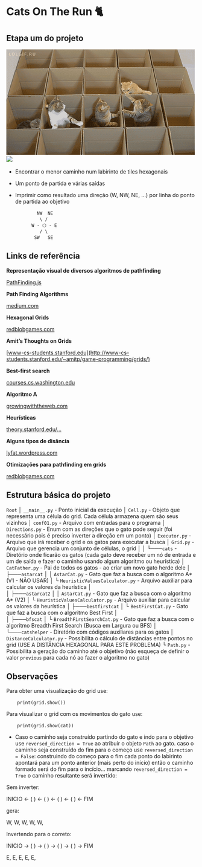 # Cats On The Run 🐈

## Etapa um do projeto

![](imgs/maze01.gif)
![](imgs/exit.gif)

* Encontrar o menor caminho num labirinto de tiles hexagonais
* Um ponto de partida e várias saídas
* Imprimir como resultado uma direção (W, NW, NE, ...) por linha do ponto de partida ao objetivo


			  NW  NE
	    	   \ /
			W - ⬡ - E
			   / \ 
			 SW   SE

## Links de referência

**Representação visual de diversos algoritmos de pathfinding**

[PathFinding.js](https://qiao.github.io/PathFinding.js/visual/)


**Path Finding Algorithms**

[medium.com](https://medium.com/omarelgabrys-blog/path-finding-algorithms-f65a8902eb40)

**Hexagonal Grids**

[redblobgames.com](https://www.redblobgames.com/grids/hexagons/)


**Amit’s Thoughts on Grids**

[www-cs-students.stanford.edu](http://www-cs-students.stanford.edu/~amitp/game-programming/grids/)


**Best-first search**

[courses.cs.washington.edu](https://courses.cs.washington.edu/courses/cse326/03su/homework/hw3/bestfirstsearch.html)

**Algoritmo A**

[growingwiththeweb.com](https://www.growingwiththeweb.com/2012/06/a-pathfinding-algorithm.html)

**Heurísticas**

[theory.stanford.edu/...](http://theory.stanford.edu/~amitp/GameProgramming/Heuristics.html)

**Alguns tipos de disância**

[lyfat.wordpress.com](https://lyfat.wordpress.com/2012/05/22/euclidean-vs-chebyshev-vs-manhattan-distance/)

**Otimizações para pathfinding em grids**

[redblobgames.com](https://www.redblobgames.com/pathfinding/grids/algorithms.html)


## Estrutura básica do projeto


`Root`
│   `__main__.py` - Ponto inicial da execução
│   `Cell.py` - Objeto que representa uma célula do grid. Cada célula armazena quem são seus vizinhos
│   `conf01.py` - Arquivo com entradas para o programa
│   `Directions.py` - Enum com as direções que o gato pode seguir (foi necessário pois é preciso inverter a direção em um ponto)
│   `Executor.py` - Arquivo que irá receber o grid e os gatos para executar a busca
│   `Grid.py` - Arquivo que gerencia um conjunto de células, o grid
│
│
└───`cats` - Diretório onde ficarão os gatos (cada gato deve receber um nó de entrada e um de saída e fazer o caminho usando algum algoritmo ou heurística)
    │   `CatFather.py` - Pai de todos os gatos - ao criar um novo gato herde dele
    │
    ├───`astarcat` 
    │   │   `AstarCat.py` - Gato que faz a busca com o algoritmo A* (V1 - NÃO USAR)
    │   └   `HeuristicValuesCalculator.py` - Arquivo auxiliar para calcular os valores da heurística
    │   
    │
    ├───`astarcat2`
    │   │   `AstarCat.py` - Gato que faz a busca com o algoritmo A* (V2)
    │   └   `HeuristicValuesCalculator.py` - Arquivo auxiliar para calcular os valores da heurística
    │
    ├───`bestfirstcat` 
    │   └   `BestFirstCat.py` - Gato que faz a busca com o algoritmo Best First
    │   
    │
    ├───`bfscat`
    │   └   `BreadthFirstSearchCat.py` - Gato que faz a busca com o algoritmo Breadth First Search (Busca em Largura ou BFS) 
    │
    └───`catshelper` - Diretório com códigos auxiliares para os gatos
        │   `DistanceCalculator.py` - Possibilita o cálculo de distâncias entre pontos no grid (USE A DISTÂNCIA HEXAGONAL PARA ESTE PROBLEMA)
        └   `Path.py` - Possibilita a geração do caminho até o objetivo (não esqueça de definir o valor `previous` para cada nó ao fazer o algoritmo no gato)
        

## Observações

Para obter uma visualização do grid use:

		print(grid.show())

Para visualizar o grid com os movimentos do gato use:

		print(grid.show(cat))


* Caso o caminho seja construído partindo do gato e indo para o objetivo use `reversed_direction = True` ao atribuir o objeto `Path` ao gato. caso o caminho seja construído do fim para o começo use `reversed_direction = False`: construindo do começo para o fim cada ponto do labirinto apontará para um ponto anterior (mais perto do início) então o caminho formado será do fim para o incício... marcando `reversed_direction = True` o caminho resultante será invertido:


Sem inverter:

INICIO <- ( ) <- ( ) <- ( ) <- ( ) <- FIM

gera:

W, W, W, W, W,

Invertendo para o correto:

INICIO -> ( ) -> ( ) -> ( ) -> ( ) -> FIM

E, E, E, E, E,